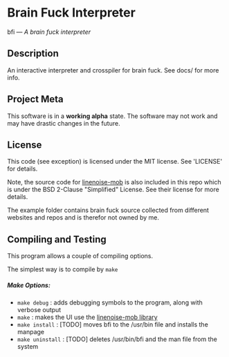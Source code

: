 Brain Fuck Interpreter
======================
bfi — _A brain fuck interpreter_

## Description
An interactive interpreter and crosspiler for brain fuck.
See docs/ for more info.

## Project Meta
This software is in a **working alpha** state.
The software may not work and may have drastic changes in the future.

## License
This code (see exception) is licensed under the MIT license. See 'LICENSE' for details. 

Note, the source code for [linenoise-mob](https://github.com/rain-1/linenoise-mob) is also 
included in this repo which is under the BSD 2-Clause "Simplified" License. 
See their license for more details.

The example folder contains brain fuck source collected from different websites and repos and
is therefor not owned by me.

## Compiling and Testing
This program allows a couple of compiling options.

The simplest way is to compile by `make`

##### Make Options:

* `make debug`		: adds debugging symbols to the program, along with verbose output
* `make`		: makes the UI use the [linenoise-mob library](https://github.com/rain-1/linenoise-mob)
* `make install`	: [TODO] moves bfi to the /usr/bin file and installs the manpage
* `make uninstall`	: [TODO] deletes /usr/bin/bfi and the man file from the system

